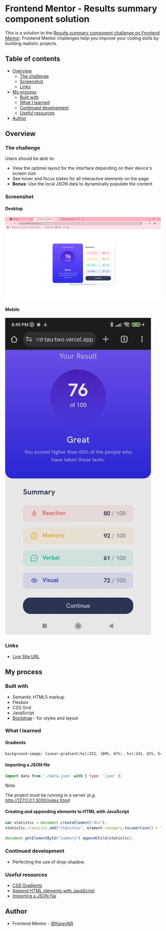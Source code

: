 # Frontend Mentor - Results summary component solution

This is a solution to the [Results summary component challenge on Frontend Mentor](https://www.frontendmentor.io/challenges/results-summary-component-CE_K6s0maV). Frontend Mentor challenges help you improve your coding skills by building realistic projects. 

## Table of contents

- [Overview](#overview)
  - [The challenge](#the-challenge)
  - [Screenshot](#screenshot)
  - [Links](#links)
- [My process](#my-process)
  - [Built with](#built-with)
  - [What I learned](#what-i-learned)
  - [Continued development](#continued-development)
  - [Useful resources](#useful-resources)
- [Author](#author)

## Overview

### The challenge

Users should be able to:

- View the optimal layout for the interface depending on their device's screen size
- See hover and focus states for all interactive elements on the page
- **Bonus**: Use the local JSON data to dynamically populate the content

### Screenshot

#### Desktop
![](./results/desktop-screenshot.png)

#### Mobile
![](./results/mobile-screenshot.png)

### Links

- [Live Site URL](https://your-live-site-url.com)

## My process

### Built with

- Semantic HTML5 markup
- Flexbox
- CSS Grid
- JavaScript
- [Bootstrap](https://getbootstrap.com/) - for styles and layout

### What I learned

#### Gradients
```css
background-image: linear-gradient(hsl(252, 100%, 67%), hsl(241, 81%, 54%));
```

#### Importing a JSON file
```js
import data from './data.json' with { type: 'json' };
```

> [!NOTE]  
> The project must be running in a server <i>(e.g. http://127.0.0.1:3000/index.html)</i>

#### Creating and appending elements to HTML with JavaScript
```js
var statistic = document.createElement("div");
statistic.classList.add("statistic", element.category.toLowerCase() + "-bg", "mb-3");

document.getElementById("summary").appendChild(statistic);
```

### Continued development

* Perfecting the use of drop-shadow.

### Useful resources

- [CSS Gradients](https://www.w3schools.com/css/css3_gradients.asp)
- [Append HTML elements with JavaScript](https://www.w3schools.com/jsref/dom_obj_all.asp)
- [Importing a JSON file](https://www.koladechris.com/blog/how-to-import-a-json-file-in-javaScript/)

## Author

- Frontend Mentor - [@KarenNR](https://www.frontendmentor.io/profile/KarenNR)